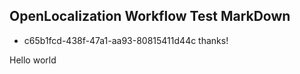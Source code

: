 ## OpenLocalization Workflow Test MarkDown
* c65b1fcd-438f-47a1-aa93-80815411d44c 
thanks!

Hello world